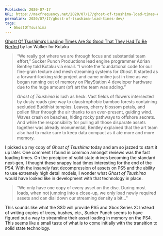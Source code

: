 ```yaml
---
Published: 2020-07-17
URL: https://maxfrequency.net/2020/07/17/ghost-of-tsushima-load-times-dev/
permalink: 2020/07/17/ghost-of-tsushima-load-times-dev/
tags:
  - GhostOfTsushima
---
```

[Ghost Of Tsushima’s Loading Times Are So Good That They Had To Be Nerfed](https://kotaku.com/ghost-of-tsushima-devs-slowed-down-load-times-so-you-co-1844409624) by Ian Walker for Kotaku

> “We really got where we are through focus and substantial team effort,” Sucker Punch Productions lead engine programmer Adrian Bentley told Kotaku via email. “I wrote the foundational code for our fine-grain texture and mesh streaming systems for *Ghost*. It started as a forward-looking side project and came online just in time as we began running out of memory on PlayStation 4 developer hardware due to the huge amount (of) art the team was adding.”
> 
> *Ghost of Tsushima* is lush as heck. Vast fields of flowers intersected by dusty roads give way to claustrophobic bamboo forests containing secluded Buddhist temples. Leaves, cherry blossom petals, and pollen filter through the air thanks to an ever-present, guiding wind. Waves crash on beaches, hiding rocky pathways to offshore secrets. And while the responsibility for pulling all those disparate assets together was already monumental, Bentley explained that the art team also had to make sure to keep data compact as it ate more and more memory.

I picked up my copy of *Ghost of Tsushima* today and am so jazzed to start it up later. One comment I found in common amongst reviews was the fast loading times. On the precipice of solid state drives becoming the standard next-gen, I thought these snappy load times interesting for the end of the PS4. With the insanely fast decompression of assets on PS5 and the ability to use extremely high detail models, I wonder what *Ghost of Tsushima* would have looked like in development with that technology in place.

> “We only have one copy of every asset on the disc. During most loads, when not jumping into a close-up, we only load newly required assets and can dial down our streaming density a bit…”

This sounds like what the SSD will provide PS5 and Xbox Series X: Instead of writing copies of trees, bushes, etc., Sucker Punch seems to have figured out a way to streamline their asset loading in memory on the PS4. This seems like a small taste of what is to come initially with the transition to solid state technology. 
